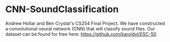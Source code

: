 # CNN-SoundClassification
Andrew Hollar and Ben Crystal's CS254 Final Project. 
We have constructed a convolutional neural network (CNN) that will classify sound files.
Our dataset can be found for free here: https://github.com/karoldvl/ESC-50
